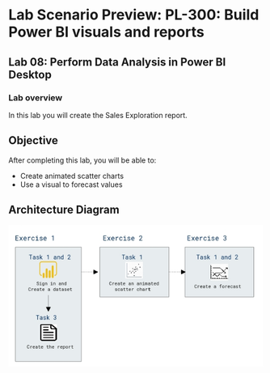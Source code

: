 # Lab Scenario Preview: PL-300: Build Power BI visuals and reports

## Lab 08: Perform Data Analysis in Power BI Desktop

### Lab overview

In this lab you will create the Sales Exploration report.

## Objective
  
After completing this lab, you will be able to:

- Create animated scatter charts
- Use a visual to forecast values

## Architecture Diagram

  ![](media/Mod8.png)


